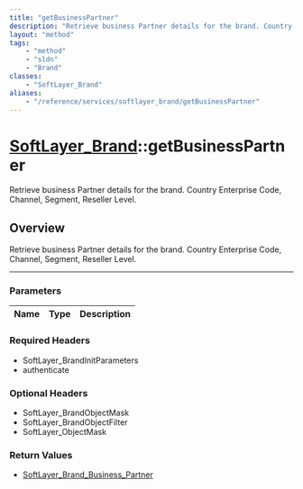 ```yaml
---
title: "getBusinessPartner"
description: "Retrieve business Partner details for the brand. Country Enterprise Code, Channel, Segment, Reseller Level."
layout: "method"
tags:
    - "method"
    - "sldn"
    - "Brand"
classes:
    - "SoftLayer_Brand"
aliases:
    - "/reference/services/softlayer_brand/getBusinessPartner"
---
```

# [SoftLayer_Brand](/reference/services/SoftLayer_Brand)::getBusinessPartner


Retrieve business Partner details for the brand. Country Enterprise Code, Channel, Segment, Reseller Level.


## Overview 
Retrieve business Partner details for the brand. Country Enterprise Code, Channel, Segment, Reseller Level.

-----

### Parameters 
|Name | Type | Description |
| --- | --- | --- |


### Required Headers
* SoftLayer_BrandInitParameters
* authenticate


### Optional Headers
* SoftLayer_BrandObjectMask
* SoftLayer_BrandObjectFilter
* SoftLayer_ObjectMask

### Return Values
* <a href='/reference/datatypes/SoftLayer_Brand_Business_Partner'>SoftLayer_Brand_Business_Partner </a>




